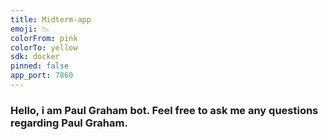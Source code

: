 ```yaml
---
title: Midterm-app
emoji: 📉
colorFrom: pink
colorTo: yellow
sdk: docker
pinned: false
app_port: 7860
---
```


### Hello, i am Paul Graham bot. Feel free to ask me any questions regarding Paul Graham.
